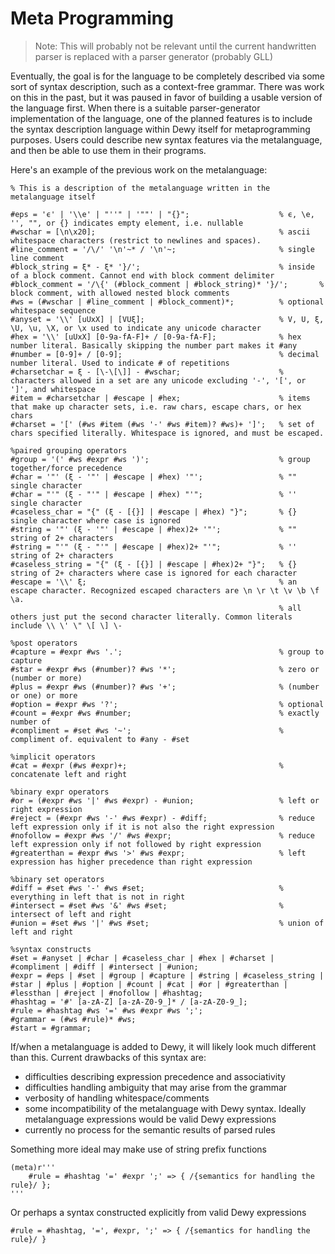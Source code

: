 # Meta Programming
> Note: This will probably not be relevant until the current handwritten parser is replaced with a parser generator (probably GLL)

Eventually, the goal is for the language to be completely described via some sort of syntax description, such as a context-free grammar. There was work on this in the past, but it was paused in favor of building a usable version of the language first. When there is a suitable parser-generator implementation of the language, one of the planned features is to include the syntax description language within Dewy itself for metaprogramming purposes. Users could describe new syntax features via the metalanguage, and then be able to use them in their programs.

Here's an example of the previous work on the metalanguage:

```
% This is a description of the metalanguage written in the metalanguage itself

#eps = 'ϵ' | '\\e' | "''" | '""' | "{}";                    % ϵ, \e, '', "", or {} indicates empty element, i.e. nullable
#wschar = [\n\x20];                                         % ascii whitespace characters (restrict to newlines and spaces).
#line_comment = '/\/' '\n'~* / '\n'~;                       % single line comment
#block_string = ξ* - ξ* '}/';                               % inside of a block comment. Cannot end with block comment delimiter
#block_comment = '/\{' (#block_comment | #block_string)* '}/';       % block comment, with allowed nested block comments
#ws = (#wschar | #line_comment | #block_comment)*;          % optional whitespace sequence
#anyset = '\\' [uUxX] | [VUξ];                              % V, U, ξ, \U, \u, \X, or \x used to indicate any unicode character
#hex = '\\' [uUxX] [0-9a-fA-F]+ / [0-9a-fA-F];              % hex number literal. Basically skipping the number part makes it #any
#number = [0-9]+ / [0-9];                                   % decimal number literal. Used to indicate # of repetitions
#charsetchar = ξ - [\-\[\]] - #wschar;                      % characters allowed in a set are any unicode excluding '-', '[', or ']', and whitespace
#item = #charsetchar | #escape | #hex;                      % items that make up character sets, i.e. raw chars, escape chars, or hex chars
#charset = '[' (#ws #item (#ws '-' #ws #item)? #ws)+ ']';   % set of chars specified literally. Whitespace is ignored, and must be escaped.

%paired grouping operators
#group = '(' #ws #expr #ws ')';                             % group together/force precedence
#char = '"' (ξ - '"' | #escape | #hex) '"';                 % "" single character
#char = "'" (ξ - "'" | #escape | #hex) "'";                 % '' single character
#caseless_char = "{" (ξ - [{}] | #escape | #hex) "}";       % {} single character where case is ignored
#string = '"' (ξ - '"' | #escape | #hex)2+ '"';             % "" string of 2+ characters
#string = "'" (ξ - "'" | #escape | #hex)2+ "'";             % '' string of 2+ characters
#caseless_string = "{" (ξ - [{}] | #escape | #hex)2+ "}";   % {} string of 2+ characters where case is ignored for each character
#escape = '\\' ξ;                                           % an escape character. Recognized escaped characters are \n \r \t \v \b \f \a.
                                                            % all others just put the second character literally. Common literals include \\ \' \" \[ \] \-

%post operators
#capture = #expr #ws '.';                                   % group to capture
#star = #expr #ws (#number)? #ws '*';                       % zero or (number or more)
#plus = #expr #ws (#number)? #ws '+';                       % (number or one) or more
#option = #expr #ws '?';                                    % optional
#count = #expr #ws #number;                                 % exactly number of
#compliment = #set #ws '~';                                 % compliment of. equivalent to #any - #set

%implicit operators
#cat = #expr (#ws #expr)+;                                  % concatenate left and right

%binary expr operators
#or = (#expr #ws '|' #ws #expr) - #union;                   % left or right expression
#reject = (#expr #ws '-' #ws #expr) - #diff;                % reduce left expression only if it is not also the right expression
#nofollow = #expr #ws '/' #ws #expr;                        % reduce left expression only if not followed by right expression
#greaterthan = #expr #ws '>' #ws #expr;                     % left expression has higher precedence than right expression

%binary set operators
#diff = #set #ws '-' #ws #set;                              % everything in left that is not in right
#intersect = #set #ws '&' #ws #set;                         % intersect of left and right
#union = #set #ws '|' #ws #set;                             % union of left and right

%syntax constructs
#set = #anyset | #char | #caseless_char | #hex | #charset | #compliment | #diff | #intersect | #union;
#expr = #eps | #set | #group | #capture | #string | #caseless_string | #star | #plus | #option | #count | #cat | #or | #greaterthan | #lessthan | #reject | #nofollow | #hashtag;
#hashtag = '#' [a-zA-Z] [a-zA-Z0-9_]* / [a-zA-Z0-9_];
#rule = #hashtag #ws '=' #ws #expr #ws ';';
#grammar = (#ws #rule)* #ws;
#start = #grammar;
```


If/when a metalanguage is added to Dewy, it will likely look much different than this. Current drawbacks of this syntax are:
- difficulties describing expression precedence and associativity
- difficulties handling ambiguity that may arise from the grammar
- verbosity of handling whitespace/comments
- some incompatibility of the metalanguage with Dewy syntax. Ideally metalanguage expressions would be valid Dewy expressions
- currently no process for the semantic results of parsed rules

Something more ideal may make use of string prefix functions

```dewy
(meta)r'''
    #rule = #hashtag '=' #expr ';' => { /{semantics for handling the rule}/ };
'''
```

Or perhaps a syntax constructed explicitly from valid Dewy expressions

```dewy
#rule = #hashtag, '=', #expr, ';' => { /{semantics for handling the rule}/ }
```
